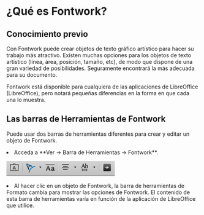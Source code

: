 
# ¿Qué es Fontwork?

## Conocimiento previo

Con Fontwork puede crear objetos de texto gráfico artístico para hacer su trabajo más atractivo. Existen muchas opciones para los objetos de texto artístico (línea, área, posición, tamaño, etc), de modo que dispone de una gran variedad de posibilidades. Seguramente encontrará la más adecuada para su documento. 

Fontwork está disponible para cualquiera de las aplicaciones de LibreOffice (LibreOffice), pero notará pequeñas diferencias en la forma en que cada una lo muestra. 

## Las barras de Herramientas de Fontwork

Puede usar dos barras de herramientas diferentes para crear y editar un objeto de Fontwork.

<li>
Acceda a **Ver → Barra de Herramientas → Fontwork**.
</li>

![](https://raw.githubusercontent.com/catedu/libreOffice-la-suite-ofimatica-libre/master/img/Seleccion_239.png)
<li>
Al hacer clic en un objeto de Fontwork, la barra de herramientas de Formato cambia para mostrar las opciones de Fontwork. El contenido de esta barra de herramientas varía en función de la aplicación de LibreOffice que utilice. 
</li>

